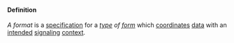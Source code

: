 #### Definition

*A format* is a [specification](https://github.com/gcassel/Modular-Organization-Terminology/blob/master/terms/specification.md) for a *[type](https://github.com/gcassel/Modular-Organization-Terminology/blob/master/terms/type.md) of [form](https://github.com/gcassel/Modular-Organization-Terminology/blob/master/terms/form.md)* which [coordinates](https://github.com/gcassel/Modular-Organization-Terminology/blob/master/terms/coordinate.md) [data](https://github.com/gcassel/Modular-Organization-Terminology/blob/master/terms/data.md) with an [intended](https://github.com/gcassel/Modular-Organization-Terminology/blob/master/terms/intend.md) [signaling](https://github.com/gcassel/Modular-Organization-Terminology/blob/master/terms/signal.md) [context](https://github.com/gcassel/Modular-Organization-Terminology/blob/master/terms/context.md).

